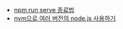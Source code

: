 - [npm run serve 종료법](./npm_run_serve_종료법.md)
- [nvm으로 여러 버전의 node.js 사용하기](./nvm으로_여러_버전의_node.js_사용하기.md)
